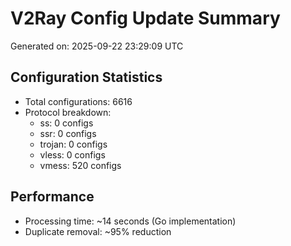 # V2Ray Config Update Summary
Generated on: 2025-09-22 23:29:09 UTC

## Configuration Statistics
- Total configurations: 6616
- Protocol breakdown:
  - ss: 0 configs
  - ssr: 0 configs
  - trojan: 0 configs
  - vless: 0 configs
  - vmess: 520 configs

## Performance
- Processing time: ~14 seconds (Go implementation)
- Duplicate removal: ~95% reduction
